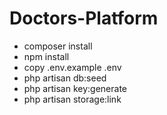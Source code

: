 # Doctors-Platform

* composer install
* npm install
* copy .env.example .env
* php artisan db:seed
* php artisan key:generate
* php artisan storage:link
